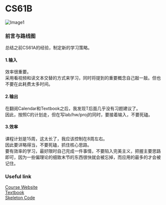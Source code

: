 # CS61B
![Image1](https://github.com/ajwwja777/git_exercise/raw/master/CS61BWebTitle.png)
### 前言与路线图
总结之前CS61A的经验，制定新的学习策略。
#### 1.输入
效率很重要。  
采用看视频和读文本交替的方式来学习，同时将提到的重要概念自己敲一敲。但也不要在此耗费太多时间。
#### 2.输出
在翻阅Calendar和Textbook之后，我发现T后面几乎没有习题建议了。  
因此，按照C的计划走，但在写lab/hw/proj的同时，要接着输入，不要死磕。
#### 3.效率
课程计划是15周，这太长了，我应该控制在8周左右。  
因此要详略得当，不要死磕，抓住核心思路。  
要有效率的学习，最好限时自己完成一件事情，不要陷入完美主义，把握主要思路即可，因为一些偏理论的细致末节的东西很快就会被忘掉，而应用的最多的才会被记住。
### Useful link
[Course Website](https://sp18.datastructur.es/)  
[Textbook](https://joshhug.gitbooks.io/hug61b/content/)  
[Skeleton Code](https://github.com/Berkeley-CS61B/skeleton-sp18)
